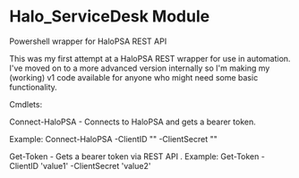 # Halo_ServiceDesk Module
Powershell wrapper for HaloPSA REST API

This was my first attempt at a HaloPSA REST wrapper for use in automation. I've moved on to a more advanced version internally so I'm making my (working) v1 code available for anyone who might need some basic functionality.

Cmdlets:

Connect-HaloPSA - Connects to HaloPSA and gets a bearer token.

Example: Connect-HaloPSA -ClientID "<your client ID>" -ClientSecret "<your client secret>"

Get-Token - Gets a bearer token via REST API .
Example: Get-Token -ClientID 'value1' -ClientSecret 'value2'
